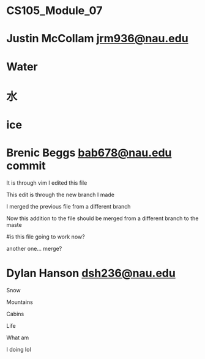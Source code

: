 # CS105_Module_07
# Justin McCollam jrm936@nau.edu

# Water
# 水
# ice
# 
# Brenic Beggs bab678@nau.edu commit

It is through vim I edited this file

This edit is through the new branch I made

I merged the previous file from a different branch

Now this addition to the file should be merged from a different branch to the maste

#is this file going to work now?

another one... merge?

# Dylan Hanson dsh236@nau.edu

Snow 

Mountains

Cabins

Life

What am

I doing lol

